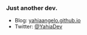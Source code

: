 ### Just another dev.
- Blog: [yahiaangelo.github.io](https://yahiaangelo.github.io/)
- Twitter: [@YahiaDev](https://twitter.com/YahiaDev)

